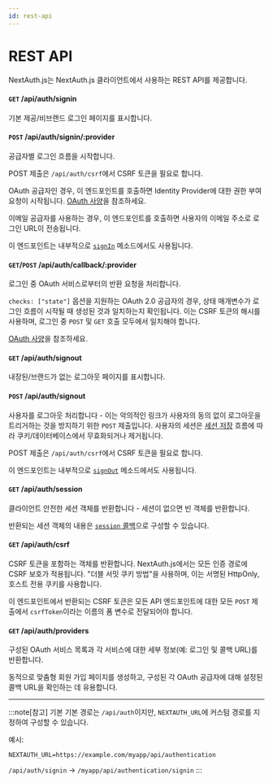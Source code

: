 ```yaml
---
id: rest-api
---
```


# REST API
NextAuth.js는 NextAuth.js 클라이언트에서 사용하는 REST API를 제공합니다.

#### `GET` /api/auth/signin

기본 제공/비브랜드 로그인 페이지를 표시합니다.

#### `POST` /api/auth/signin/:provider

공급자별 로그인 흐름을 시작합니다.

POST 제출은 `/api/auth/csrf`에서 CSRF 토큰을 필요로 합니다.

OAuth 공급자인 경우, 이 엔드포인트를 호출하면 Identity Provider에 대한 권한 부여 요청이 시작됩니다. [OAuth 사양](https://datatracker.ietf.org/doc/html/rfc6749#section-4.1.1)을 참조하세요.

이메일 공급자를 사용하는 경우, 이 엔드포인트를 호출하면 사용자의 이메일 주소로 로그인 URL이 전송됩니다.

이 엔드포인트는 내부적으로 [`signIn`](https://nextauth-ko.wsbox.pw/getting-started/client#signin) 메소드에서도 사용됩니다.

#### `GET`/`POST` /api/auth/callback/:provider

로그인 중 OAuth 서비스로부터의 반환 요청을 처리합니다.

`checks: ["state"]` 옵션을 지원하는 OAuth 2.0 공급자의 경우, 상태 매개변수가 로그인 흐름이 시작될 때 생성된 것과 일치하는지 확인됩니다. 이는 CSRF 토큰의 해시를 사용하며, 로그인 중 `POST` 및 `GET` 호출 모두에서 일치해야 합니다.

[OAuth 사양](https://datatracker.ietf.org/doc/html/rfc6749#section-4.1.2)을 참조하세요.

#### `GET` /api/auth/signout

내장된/브랜드가 없는 로그아웃 페이지를 표시합니다.

#### `POST` /api/auth/signout

사용자를 로그아웃 처리합니다 - 이는 악의적인 링크가 사용자의 동의 없이 로그아웃을 트리거하는 것을 방지하기 위한 `POST` 제출입니다. 사용자의 세션은 [세션 저장](https://nextauth-ko.wsbox.pw/configuration/options#session) 흐름에 따라 쿠키/데이터베이스에서 무효화되거나 제거됩니다.

POST 제출은 `/api/auth/csrf`에서 CSRF 토큰을 필요로 합니다.

이 엔드포인트는 내부적으로 [`signOut`](https://nextauth-ko.wsbox.pw/getting-started/client#signout) 메소드에서도 사용됩니다.

#### `GET` /api/auth/session

클라이언트 안전한 세션 객체를 반환합니다 - 세션이 없으면 빈 객체를 반환합니다.

반환되는 세션 객체의 내용은 [`session` 콜백](https://nextauth-ko.wsbox.pw/configuration/callbacks#session-callback)으로 구성할 수 있습니다.

#### `GET` /api/auth/csrf

CSRF 토큰을 포함하는 객체를 반환합니다. NextAuth.js에서는 모든 인증 경로에 CSRF 보호가 적용됩니다. "더블 서밋 쿠키 방법"을 사용하며, 이는 서명된 HttpOnly, 호스트 전용 쿠키를 사용합니다.

이 엔드포인트에서 반환되는 CSRF 토큰은 모든 API 엔드포인트에 대한 모든 `POST` 제출에서 `csrfToken`이라는 이름의 폼 변수로 전달되어야 합니다.

#### `GET` /api/auth/providers

구성된 OAuth 서비스 목록과 각 서비스에 대한 세부 정보(예: 로그인 및 콜백 URL)를 반환합니다.

동적으로 맞춤형 회원 가입 페이지를 생성하고, 구성된 각 OAuth 공급자에 대해 설정된 콜백 URL을 확인하는 데 유용합니다.

___

:::note[참고]
기본 기본 경로는 `/api/auth`이지만, `NEXTAUTH_URL`에 커스텀 경로를 지정하여 구성할 수 있습니다.

예시:

`NEXTAUTH_URL=https://example.com/myapp/api/authentication`

`/api/auth/signin` -> `/myapp/api/authentication/signin`
:::